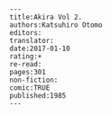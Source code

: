 
    ---
    title:Akira Vol 2.
    authors:Katsuhiro Otomo
    editors:
    translator:
    date:2017-01-10
    rating:+
    re-read:
    pages:301
    non-fiction:
    comic:TRUE
    published:1985
    ---

    